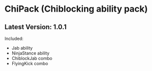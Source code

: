 # ChiPack (Chiblocking ability pack)
## Latest Version: 1.0.1
Included:
* Jab ability
* NinjaStance ability
* ChiblockJab combo
* FlyingKick combo
